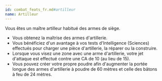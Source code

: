 ```yaml
---
id: combat_feats_fr.md#artilleur
name: Artilleur
---
```


Vous êtes un maître artilleur habitué des armes de siège.

* Vous obtenez la maîtrise des armes d'artillerie.
* Vous bénéficiez d'un avantage à vos tests d'Intelligence (Sciences) effectués pour charger une pièce d'artillerie, la réparer ou la construire.
* Lorsque vous visez une zone avec une arme d'artillerie, votre jet d'attaque est effectué contre une CA de 10 (au lieu de 15).
* Vous pouvez créer votre propre poudre afin d'augmenter la portée longue des armes d'artillerie à poudre de 60 mètres et celle des bâtons à feu de 24 mètres.

